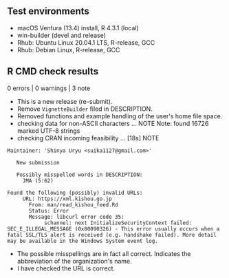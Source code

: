 ## Test environments

* macOS Ventura (13.4) install, R 4.3.1 (local)
* win-builder (devel and release)
* Rhub: Ubuntu Linux 20.04.1 LTS, R-release, GCC
* Rhub: Debian Linux, R-release, GCC

## R CMD check results

0 errors | 0 warnings | 3 note

* This is a new release (re-submit).
* Remove `VignetteBuilder` filed in DESCRIPTION.
* Removed functions and example handling of the user's home file space.
* checking data for non-ASCII characters ... NOTE
  Note: found 16726 marked UTF-8 strings
* checking CRAN incoming feasibility ... [18s] NOTE

```
Maintainer: 'Shinya Uryu <suika1127@gmail.com>'
   
   New submission
   
   Possibly misspelled words in DESCRIPTION:
     JMA (5:62)

Found the following (possibly) invalid URLs:
     URL: https://xml.kishou.go.jp
       From: man/read_kishou_feed.Rd
       Status: Error
       Message: libcurl error code 35:
         	schannel: next InitializeSecurityContext failed: SEC_E_ILLEGAL_MESSAGE (0x80090326) - This error usually occurs when a fatal SSL/TLS alert is received (e.g. handshake failed). More detail may be available in the Windows System event log.
```

* The possible misspellings are in fact all correct. Indicates the abbreviation of the organization's name.
* I have checked the URL is correct.
